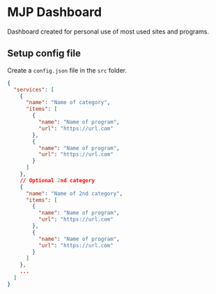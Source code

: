 # MJP Dashboard
Dashboard created for personal use of most used sites and programs.

## Setup config file
Create a `config.json` file in the `src` folder.

``` json
{
  "services": [
    {
      "name": "Name of category",
      "items": [
        {
          "name": "Name of program",
          "url": "https://url.com"
        },
        {
          "name": "Name of program",
          "url": "https://url.com"
        }
      ]
    },
    // Optional 2nd category
    {
      "name": "Name of 2nd category",
      "items": [
        {
          "name": "Name of program",
          "url": "https://url.com"
        },
        {
          "name": "Name of program",
          "url": "https://url.com"
        }
      ]
    },
    ...
  ]
}

```
